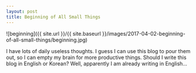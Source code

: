 ```yaml
---
layout: post
title: Beginning of All Small Things
---
```


![beginning]({{ site.url }}/{{ site.baseurl }}/images/2017-04-02-beginning-of-all-small-things/beginning.jpg)

I have lots of daily useless thoughts. I guess I can use this blog to pour them out, so I can empty my brain for more productive things. Should I write this blog in English or Korean? Well, apparently I am already writing in English…
